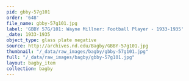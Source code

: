 ```yaml
---
pid: gbby-57g101
order: '648'
file_name: gbby-57g101.jpg
label: 'GBBY 57G/101: Wayne Millner: Football Player - 1933-1935'
_date: 1933-1935
object_type: glass plate negative
source: http://archives.nd.edu/Bagby/GBBY-57g101.jpg
thumbnail: "/_data/raw_images/bagby/gbby-57g101.jpg"
full: "/_data/raw_images/bagby/gbby-57g101.jpg"
layout: bagby_item
collection: bagby
---
```

